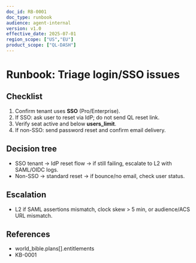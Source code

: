 ```yaml
---
doc_id: RB-0001
doc_type: runbook
audience: agent-internal
version: v1.0
effective_date: 2025-07-01
region_scope: ["US","EU"]
product_scope: ["QL-DASH"]
---
```

# Runbook: Triage login/SSO issues

## Checklist
1. Confirm tenant uses **SSO** (Pro/Enterprise).
2. If SSO: ask user to reset via IdP; do not send QL reset link.
3. Verify seat active and below **users_limit**.
4. If non-SSO: send password reset and confirm email delivery.

## Decision tree
- SSO tenant → IdP reset flow → if still failing, escalate to L2 with SAML/OIDC logs.
- Non-SSO → standard reset → if bounce/no email, check user status.

## Escalation
- L2 if SAML assertions mismatch, clock skew > 5 min, or audience/ACS URL mismatch.

## References
- world_bible.plans[].entitlements
- KB-0001
